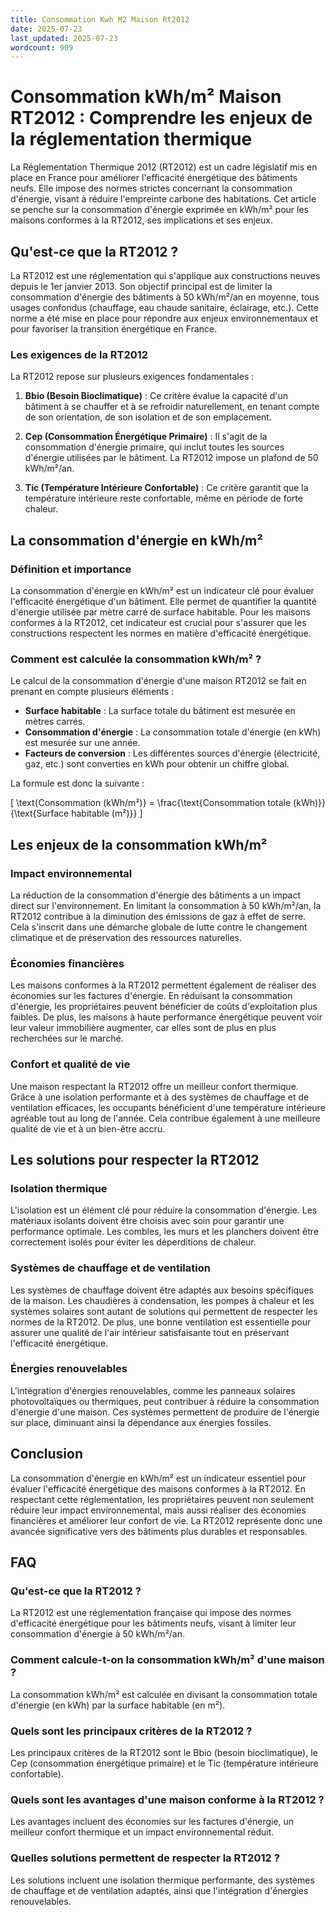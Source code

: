```yaml
---
title: Consommation Kwh M2 Maison Rt2012
date: 2025-07-23
last_updated: 2025-07-23
wordcount: 909
---
```


# Consommation kWh/m² Maison RT2012 : Comprendre les enjeux de la réglementation thermique

La Réglementation Thermique 2012 (RT2012) est un cadre législatif mis en place en France pour améliorer l'efficacité énergétique des bâtiments neufs. Elle impose des normes strictes concernant la consommation d'énergie, visant à réduire l'empreinte carbone des habitations. Cet article se penche sur la consommation d'énergie exprimée en kWh/m² pour les maisons conformes à la RT2012, ses implications et ses enjeux.

## Qu'est-ce que la RT2012 ?

La RT2012 est une réglementation qui s'applique aux constructions neuves depuis le 1er janvier 2013. Son objectif principal est de limiter la consommation d'énergie des bâtiments à 50 kWh/m²/an en moyenne, tous usages confondus (chauffage, eau chaude sanitaire, éclairage, etc.). Cette norme a été mise en place pour répondre aux enjeux environnementaux et pour favoriser la transition énergétique en France.

### Les exigences de la RT2012

La RT2012 repose sur plusieurs exigences fondamentales :

1. **Bbio (Besoin Bioclimatique)** : Ce critère évalue la capacité d'un bâtiment à se chauffer et à se refroidir naturellement, en tenant compte de son orientation, de son isolation et de son emplacement.
   
2. **Cep (Consommation Énergétique Primaire)** : Il s'agit de la consommation d'énergie primaire, qui inclut toutes les sources d'énergie utilisées par le bâtiment. La RT2012 impose un plafond de 50 kWh/m²/an.

3. **Tic (Température Intérieure Confortable)** : Ce critère garantit que la température intérieure reste confortable, même en période de forte chaleur.

## La consommation d'énergie en kWh/m²

### Définition et importance

La consommation d'énergie en kWh/m² est un indicateur clé pour évaluer l'efficacité énergétique d'un bâtiment. Elle permet de quantifier la quantité d'énergie utilisée par mètre carré de surface habitable. Pour les maisons conformes à la RT2012, cet indicateur est crucial pour s'assurer que les constructions respectent les normes en matière d'efficacité énergétique.

### Comment est calculée la consommation kWh/m² ?

Le calcul de la consommation d'énergie d'une maison RT2012 se fait en prenant en compte plusieurs éléments :

- **Surface habitable** : La surface totale du bâtiment est mesurée en mètres carrés.
- **Consommation d'énergie** : La consommation totale d'énergie (en kWh) est mesurée sur une année.
- **Facteurs de conversion** : Les différentes sources d'énergie (électricité, gaz, etc.) sont converties en kWh pour obtenir un chiffre global.

La formule est donc la suivante :

\[ \text{Consommation (kWh/m²)} = \frac{\text{Consommation totale (kWh)}}{\text{Surface habitable (m²)}} \]

## Les enjeux de la consommation kWh/m²

### Impact environnemental

La réduction de la consommation d'énergie des bâtiments a un impact direct sur l'environnement. En limitant la consommation à 50 kWh/m²/an, la RT2012 contribue à la diminution des émissions de gaz à effet de serre. Cela s'inscrit dans une démarche globale de lutte contre le changement climatique et de préservation des ressources naturelles.

### Économies financières

Les maisons conformes à la RT2012 permettent également de réaliser des économies sur les factures d'énergie. En réduisant la consommation d'énergie, les propriétaires peuvent bénéficier de coûts d'exploitation plus faibles. De plus, les maisons à haute performance énergétique peuvent voir leur valeur immobilière augmenter, car elles sont de plus en plus recherchées sur le marché.

### Confort et qualité de vie

Une maison respectant la RT2012 offre un meilleur confort thermique. Grâce à une isolation performante et à des systèmes de chauffage et de ventilation efficaces, les occupants bénéficient d'une température intérieure agréable tout au long de l'année. Cela contribue également à une meilleure qualité de vie et à un bien-être accru.

## Les solutions pour respecter la RT2012

### Isolation thermique

L'isolation est un élément clé pour réduire la consommation d'énergie. Les matériaux isolants doivent être choisis avec soin pour garantir une performance optimale. Les combles, les murs et les planchers doivent être correctement isolés pour éviter les déperditions de chaleur.

### Systèmes de chauffage et de ventilation

Les systèmes de chauffage doivent être adaptés aux besoins spécifiques de la maison. Les chaudières à condensation, les pompes à chaleur et les systèmes solaires sont autant de solutions qui permettent de respecter les normes de la RT2012. De plus, une bonne ventilation est essentielle pour assurer une qualité de l'air intérieur satisfaisante tout en préservant l'efficacité énergétique.

### Énergies renouvelables

L'intégration d'énergies renouvelables, comme les panneaux solaires photovoltaïques ou thermiques, peut contribuer à réduire la consommation d'énergie d'une maison. Ces systèmes permettent de produire de l'énergie sur place, diminuant ainsi la dépendance aux énergies fossiles.

## Conclusion

La consommation d'énergie en kWh/m² est un indicateur essentiel pour évaluer l'efficacité énergétique des maisons conformes à la RT2012. En respectant cette réglementation, les propriétaires peuvent non seulement réduire leur impact environnemental, mais aussi réaliser des économies financières et améliorer leur confort de vie. La RT2012 représente donc une avancée significative vers des bâtiments plus durables et responsables.

## FAQ

### Qu'est-ce que la RT2012 ?

La RT2012 est une réglementation française qui impose des normes d'efficacité énergétique pour les bâtiments neufs, visant à limiter leur consommation d'énergie à 50 kWh/m²/an.

### Comment calcule-t-on la consommation kWh/m² d'une maison ?

La consommation kWh/m² est calculée en divisant la consommation totale d'énergie (en kWh) par la surface habitable (en m²).

### Quels sont les principaux critères de la RT2012 ?

Les principaux critères de la RT2012 sont le Bbio (besoin bioclimatique), le Cep (consommation énergétique primaire) et le Tic (température intérieure confortable).

### Quels sont les avantages d'une maison conforme à la RT2012 ?

Les avantages incluent des économies sur les factures d'énergie, un meilleur confort thermique et un impact environnemental réduit.

### Quelles solutions permettent de respecter la RT2012 ?

Les solutions incluent une isolation thermique performante, des systèmes de chauffage et de ventilation adaptés, ainsi que l'intégration d'énergies renouvelables.